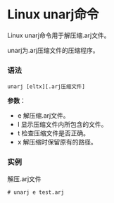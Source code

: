 
# Linux unarj命令



Linux unarj命令用于解压缩.arj文件。

unarj为.arj压缩文件的压缩程序。

### 语法

```
unarj [eltx][.arj压缩文件]
```

**参数**：

*   e 解压缩.arj文件。
*   l 显示压缩文件内所包含的文件。
*   t 检查压缩文件是否正确。
*   x 解压缩时保留原有的路径。

### 实例

解压.arj文件

```
# unarj e test.arj

```



